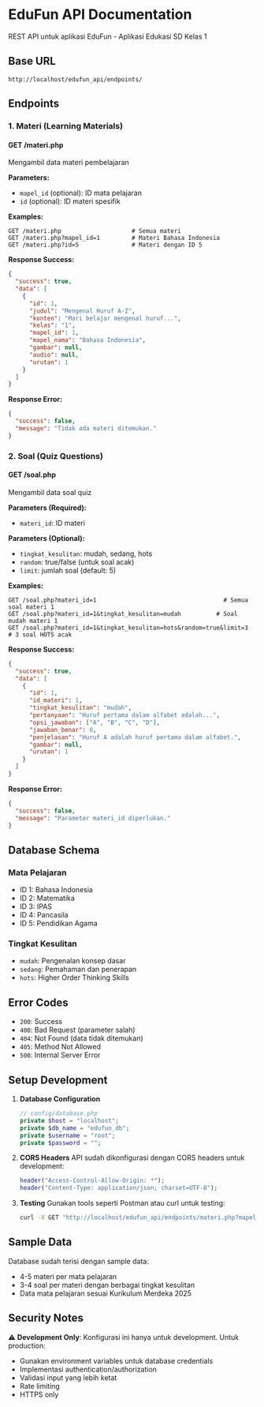 # EduFun API Documentation

REST API untuk aplikasi EduFun - Aplikasi Edukasi SD Kelas 1

## Base URL
```
http://localhost/edufun_api/endpoints/
```

## Endpoints

### 1. Materi (Learning Materials)

#### GET /materi.php
Mengambil data materi pembelajaran

**Parameters:**
- `mapel_id` (optional): ID mata pelajaran
- `id` (optional): ID materi spesifik

**Examples:**
```
GET /materi.php                    # Semua materi
GET /materi.php?mapel_id=1         # Materi Bahasa Indonesia
GET /materi.php?id=5               # Materi dengan ID 5
```

**Response Success:**
```json
{
  "success": true,
  "data": [
    {
      "id": 1,
      "judul": "Mengenal Huruf A-Z",
      "konten": "Mari belajar mengenal huruf...",
      "kelas": "1",
      "mapel_id": 1,
      "mapel_nama": "Bahasa Indonesia",
      "gambar": null,
      "audio": null,
      "urutan": 1
    }
  ]
}
```

**Response Error:**
```json
{
  "success": false,
  "message": "Tidak ada materi ditemukan."
}
```

### 2. Soal (Quiz Questions)

#### GET /soal.php
Mengambil data soal quiz

**Parameters (Required):**
- `materi_id`: ID materi

**Parameters (Optional):**
- `tingkat_kesulitan`: mudah, sedang, hots
- `random`: true/false (untuk soal acak)
- `limit`: jumlah soal (default: 5)

**Examples:**
```
GET /soal.php?materi_id=1                                    # Semua soal materi 1
GET /soal.php?materi_id=1&tingkat_kesulitan=mudah          # Soal mudah materi 1
GET /soal.php?materi_id=1&tingkat_kesulitan=hots&random=true&limit=3  # 3 soal HOTS acak
```

**Response Success:**
```json
{
  "success": true,
  "data": [
    {
      "id": 1,
      "id_materi": 1,
      "tingkat_kesulitan": "mudah",
      "pertanyaan": "Huruf pertama dalam alfabet adalah...",
      "opsi_jawaban": ["A", "B", "C", "D"],
      "jawaban_benar": 0,
      "penjelasan": "Huruf A adalah huruf pertama dalam alfabet.",
      "gambar": null,
      "urutan": 1
    }
  ]
}
```

**Response Error:**
```json
{
  "success": false,
  "message": "Parameter materi_id diperlukan."
}
```

## Database Schema

### Mata Pelajaran
- ID 1: Bahasa Indonesia
- ID 2: Matematika  
- ID 3: IPAS
- ID 4: Pancasila
- ID 5: Pendidikan Agama

### Tingkat Kesulitan
- `mudah`: Pengenalan konsep dasar
- `sedang`: Pemahaman dan penerapan
- `hots`: Higher Order Thinking Skills

## Error Codes

- `200`: Success
- `400`: Bad Request (parameter salah)
- `404`: Not Found (data tidak ditemukan)
- `405`: Method Not Allowed
- `500`: Internal Server Error

## Setup Development

1. **Database Configuration**
   ```php
   // config/database.php
   private $host = "localhost";
   private $db_name = "edufun_db";
   private $username = "root";
   private $password = "";
   ```

2. **CORS Headers**
   API sudah dikonfigurasi dengan CORS headers untuk development:
   ```php
   header("Access-Control-Allow-Origin: *");
   header("Content-Type: application/json; charset=UTF-8");
   ```

3. **Testing**
   Gunakan tools seperti Postman atau curl untuk testing:
   ```bash
   curl -X GET "http://localhost/edufun_api/endpoints/materi.php?mapel_id=1"
   ```

## Sample Data

Database sudah terisi dengan sample data:
- 4-5 materi per mata pelajaran
- 3-4 soal per materi dengan berbagai tingkat kesulitan
- Data mata pelajaran sesuai Kurikulum Merdeka 2025

## Security Notes

⚠️ **Development Only**: Konfigurasi ini hanya untuk development. Untuk production:
- Gunakan environment variables untuk database credentials
- Implementasi authentication/authorization
- Validasi input yang lebih ketat
- Rate limiting
- HTTPS only
